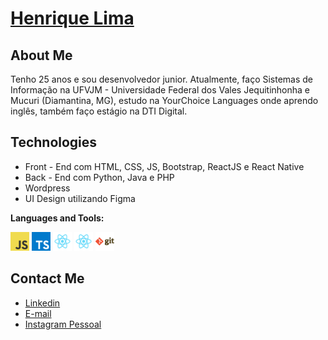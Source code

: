  # <a href="https://www.linkedin.com/in/barrosohenriquelima/">Henrique Lima</a>
 
## About Me
Tenho 25 anos e sou desenvolvedor junior. Atualmente, faço Sistemas de Informação na UFVJM - Universidade Federal dos Vales Jequitinhonha e Mucuri (Diamantina, MG), estudo na YourChoice Languages onde aprendo inglês, também faço estágio na DTI Digital.
<br>

## Technologies
- Front - End com HTML, CSS, JS, Bootstrap, ReactJS e React Native
- Back - End com Python, Java e PHP
- Wordpress
- UI Design utilizando Figma


**Languages and Tools:**  

<code><img height="30" src="https://raw.githubusercontent.com/github/explore/80688e429a7d4ef2fca1e82350fe8e3517d3494d/topics/javascript/javascript.png"></code>
<code><img height="30" src="https://raw.githubusercontent.com/github/explore/80688e429a7d4ef2fca1e82350fe8e3517d3494d/topics/typescript/typescript.png"></code>
<code><img height="30" src="https://raw.githubusercontent.com/github/explore/80688e429a7d4ef2fca1e82350fe8e3517d3494d/topics/react/react.png"></code>
<code><img height="30" src="https://raw.githubusercontent.com/github/explore/80688e429a7d4ef2fca1e82350fe8e3517d3494d/topics/react-native/react-native.png"></code>
<code><img height="30" src="https://raw.githubusercontent.com/github/explore/80688e429a7d4ef2fca1e82350fe8e3517d3494d/topics/git/git.png"></code>


##  Contact Me
- <a href="https://www.linkedin.com/in/barrosohenriquelima/">Linkedin</a>
- <a href="mailto:henrique.lima@ufvjm.edu.br">E-mail</a>
- <a href="https://www.instagram.com/its_henrique/">Instagram Pessoal</a>
